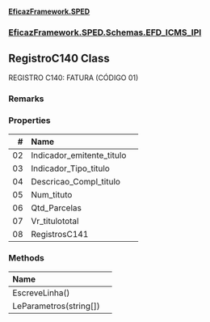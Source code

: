 #### [EficazFramework.SPED](EficazFrameworkSPED.md 'EficazFramework SPED')
### [EficazFramework.SPED.Schemas.EFD_ICMS_IPI](EficazFramework.SPED.Schemas.EFD_ICMS_IPI.md 'EficazFramework.SPED.Schemas.EFD_ICMS_IPI')

## RegistroC140 Class

REGISTRO C140: FATURA (CÓDIGO 01)

### Remarks
### Properties

| # | Name | |
| ---: | :--- | :--- |
| 02 | Indicador_emitente_titulo |  |
| 03 | Indicador_Tipo_titulo |  |
| 04 | Descricao_Compl_titulo |  |
| 05 | Num_tituto |  |
| 06 | Qtd_Parcelas |  |
| 07 | Vr_titulototal |  |
| 08 | RegistrosC141 |  |
### Methods

| Name | |
| :--- | :--- |
| EscreveLinha() |  |
| LeParametros(string[]) |  |
